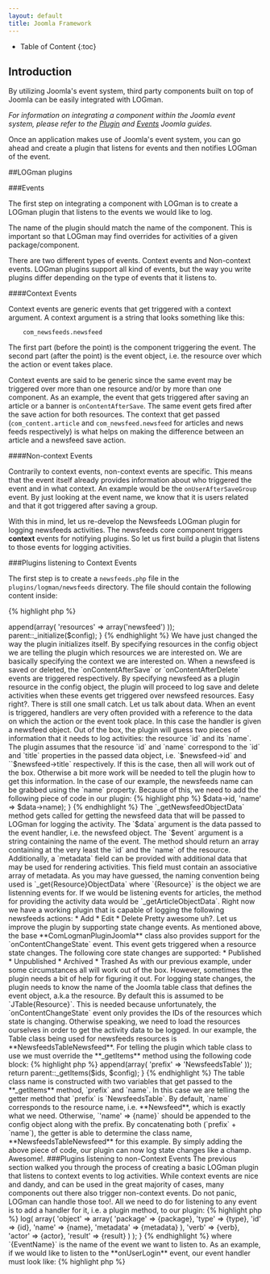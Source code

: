 ```yaml
---
layout: default
title: Joomla Framework
---
```


* Table of Content
{:toc}

## Introduction

By utilizing Joomla's event system, third party components built on top of Joomla can be easily integrated with LOGman. 

*For information on integrating a component within the Joomla event system, please refer to the [Plugin](http://docs.joomla.org/Plugin) and [Events](http://docs.joomla.org/Plugin/Events) Joomla guides.*

Once an application makes use of Joomla's event system, you can go ahead and create a plugin that listens for events and then notifies LOGman of the event.

##LOGman plugins

###Events

The first step on integrating a component with LOGman is to create a LOGman plugin that listens to the events we would like to log.

The name of the plugin should match the name of the component. This is important so that LOGman may find overrides for activities of a given package/component.

There are two different types of events. Context events and Non-context events. LOGman plugins support all kind of events, but the way you write plugins differ depending on the type of events that it listens to.

####Context Events

Context events are generic events that get triggered with a context argument. A context argument is a string that looks something like this:

		com_newsfeeds.newsfeed

The first part (before the point) is the component triggering the event. The second part (after the point) is the event object, i.e. the resource over which the action or event takes place.

Context events are said to be generic since the same event may be triggered over more than one resource and/or by more than one component. As an example, the event that gets triggered after saving an article or a banner is `onContentAfterSave`. The same event gets fired after the save action for both resources. The context that get passed (`com_content.article` and `com_newsfeed.newsfeed` for articles and news feeds respectively) is what helps on making the difference between an article and a newsfeed save action.

####Non-context Events

Contrarily to context events, non-context events are specific. This means that the event itself already provides information about who triggered the event and in what context. An example would be the `onUserAfterSaveGroup` event. By just looking at the event name, we know that it is users related and that it got triggered after saving a group.

With this in mind, let us re-develop the Newsfeeds LOGman plugin for logging newsfeeds activities. The newsfeeds core component triggers **context** events for notifying plugins. So let us first build a plugin that listens to those events for logging activities.

###Plugins listening to Context Events

The first step is to create a `newsfeeds.php` file in the `plugins/logman/newsfeeds` directory. The file should contain the following content inside:

{% highlight php %}
<?php
class PlgLogmanNewsfeeds extends ComLogmanPluginJoomla
{
}
{% endhighlight %}

Congratulations! you have just created your first LOGman plugin!.

By default plugins extending the **ComLogmanPluginJoomla** class will listen to the following **context** events:

* onContentAfterSave
* onContentAfterDelete
* onExtensionAfterSave
* onExtensionAfterDelete
* onContentChangeState

Unfortunately, at this stage, the plugin will not be logging anything. We need to provide it with more information about the things we want to log. Let's do exactly that.

Add the following code inside the class:

{% highlight php %}
<?php
protected function _initialize(KObjectConfig $config)
{
    $config->append(array(
        'resources' => array('newsfeed')
    ));

    parent::_initialize($config);
}
{% endhighlight %}

We have just changed the way the plugin initializes itself. By specifying resources in the config object we are telling the plugin which resources we are interested on. We are basically specifying the context we are interested on.

When a newsfeed is saved or deleted, the `onContentAfterSave` or `onContentAfterDelete` events are triggered respectively. By specifying newsfeed as a plugin resource in the config object, the plugin will proceed to log save and delete activities when these events get triggered over newsfeed resources.

Easy right?. There is still one small catch. Let us talk about data. When an event is triggered, handlers are very often provided with a reference to the data on which the action or the event took place. In this case the handler is given a newsfeed object.

Out of the box, the plugin will guess two pieces of information that it needs to log activities: the resource `id` and its `name`. The plugin assumes that the resource `id` and `name` correspond to the `id` and `title` properties in the passed data object, i.e. `$newsfeed->id` and ``$newsfeed->title` respectively. If this is the case, then all will work out of the box. Otherwise a bit more work will be needed to tell the plugin how to get this information.

In the case of our example, the newsfeeds name can be grabbed using the `name` property. Because of this, we need to add the following piece of code in our plugin:

{% highlight php %}
<?php
protected function _getNewsfeedObjectData($data, $event)
{
    return array('id' => $data->id, 'name' => $data->name);
}
{% endhighlight %}

The `_getNewsfeedObjectData` method gets called for getting the newsfeed data that will be passed to LOGman for logging the activity. The `$data` argument is the data passed to the event handler, i.e. the newsfeed object. The `$event` argument is a string containing the name of the event. The method should return an array containing at the very least the `id` and the `name` of the resource. Additionally, a `metadata` field can be provided with additional data that may be used for rendering activities. This field must contain an associative array of metadata.

As you may have guessed, the naming convention being used is `_get{Resource}ObjectData` where `{Resource}` is the object we are listenning events for. If we would be listening events for articles, the method for providing the activity data would be `_getArticleObjectData`.

Right now we have a working plugin that is capable of logging the following newsfeeds actions:

* Add
* Edit
* Delete

Pretty awesome uh?. Let us improve the plugin by supporting state change events.

As mentioned above, the base **ComLogmanPluginJoomla** class also provides support for the `onContentChangeState` event. This event gets triggered when a resource state changes. The following core state changes are supported:

* Published
* Unpublished
* Archived
* Trashed

As with our previous example, under some circumstances all will work out of the box. However, sometimes the plugin needs a bit of help for figuring it out.

For logging state changes, the plugin needs to know the name of the Joomla table class that defines the event object, a.k.a the resource. By default this is assumed to be `JTable{Resource}`. This is needed because unfortunately, the `onContentChangeState` event only provides the IDs of the resources which state is changing. Otherwise speaking, we need to load the resources ourselves in order to get the activity data to be logged.

In our example, the Table class being used for newsfeeds resources is **NewsfeedsTableNewsfeed**. For telling the plugin which table class to use we must override the **_getItems** method using the following code block:

{% highlight php %}
<?php
protected function _getItems($ids, $config)
{
    $config->append(array(
        'prefix' => 'NewsfeedsTable'
    ));

    return parent::_getItems($ids, $config);
}
{% endhighlight %}

The table class name is constructed with two variables that get passed to the **_getItems** method, `prefix` and `name`. In this case we are telling the getter method that `prefix` is `NewsfeedsTable`. By default, `name` corresponds to the resource name, i.e. **Newsfeed**, which is exactly what we need. Otherwise, `'name' => {name}` should be appended to the config object along with the prefix. By concatenating both (`prefix` + `name`), the getter is able to determine the class name, **NewsfeedsTableNewsfeed** for this example.

By simply adding the above piece of code, our plugin can now log state changes like a champ. Awesome!.

###Plugins listening to non-Context Events

The previous section walked you through the process of creating a basic LOGman plugin that listens to context events to log activities. While context events are nice and dandy, and can be used in the great majority of cases, many components out there also trigger non-context events. Do not panic, LOGman can handle those too!.

All we need to do for listening to any event is to add a handler for it, i.e. a plugin method, to our plugin:

{% highlight php %}
<?php
public function on{EventName}($arg1, $arg2, ...)
{
    $this->log(
        array(
            'object' => array(
                'package'  => {package},
                'type'     => {type},
                'id'       => {id},
                'name'     => {name},
                'metadata' => {metadata}
            ),
            'verb'   => {verb},
            'actor'  => {actor},
            'result' => {result}			
        )
    );
}
{% endhighlight %}

where `{EventName}` is the name of the event we want to listen to. As an example, if we would like to listen to the **onUserLogin** event, our event handler must look like:

{% highlight php %}
<?php
public function onUserLogin($user, $options = array())
{
    ...
}
{% endhighlight %}

For logging an activity the handler must issue a **log** call with some activity data. Part of this data is mandatory, the rest is of course optional. Let us start with the mandatory fields:

* `{id}`: The unique identifier of the resource.
* `{name}`: The name/title of the resource.
* `{type}`: The type of the resource, e.g. user, article, newsfeed, etc.
* `{verb}`: The event action, e.g. delete, add, etc.
* `{result}`: The result of the event action, e.g. deleted, added, etc. This field is optional when verb is set to add, edit or delete. In this case the result is assumed to be added, edited or created respectively.

Optional fields:

* `{package}`: The package/component name that handles the resource, e.g. users, content, newsfeed, etc. Make sure not to include the the **com_** prefix.
* `{metadata`}: An associative array containing metadata.
* `{actor}`: The ID of the user executing the activity. If none is provided the ID of the current logged user will used.